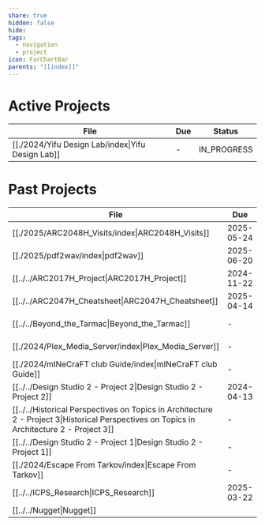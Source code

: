 ```yaml
---
share: true
hidden: false
hide: 
tags:
  - navigation
  - project
icon: FarChartBar
parents: "[[index]]"
---
```


# Active Projects

| File                                                                  | Due | Status      |
| --------------------------------------------------------------------- | --- | ----------- |
| [[./2024/Yifu Design Lab/index\|Yifu Design Lab]] | \-  | IN_PROGRESS |


# Past Projects

| File                                                                                                                                                                                                                  | Due        | Completion |
| --------------------------------------------------------------------------------------------------------------------------------------------------------------------------------------------------------------------- | ---------- | ---------- |
| [[./2025/ARC2048H_Visits/index\|ARC2048H_Visits]]                                                                                                                                                 | 2025-05-24 | 2025-04-01 |
| [[./2025/pdf2wav/index\|pdf2wav]]                                                                                                                                                                         | 2025-06-20 | 2025-02-20 |
| [[../../ARC2017H_Project\|ARC2017H_Project]]                                                                                                                                              | 2024-11-22 | 2024-12-20 |
| [[../../ARC2047H_Cheatsheet\|ARC2047H_Cheatsheet]]                                                                                                                           | 2025-04-14 | 2024-12-15 |
| [[../../Beyond_the_Tarmac\|Beyond_the_Tarmac]]                                                                                                                                           | \-         | 2024-08-01 |
| [[./2024/Plex_Media_Server/index\|Plex_Media_Server]]                                                                                                                                           | \-         | 2024-07-10 |
| [[./2024/mINeCraFT club Guide/index\|mINeCraFT club Guide]]                                                                                                                                  | \-         | 2024-06-10 |
| [[../../Design Studio 2 - Project 2\|Design Studio 2 - Project 2]]                                                                                                             | 2024-04-13 | 2024-04-15 |
| [[../../Historical Perspectives on Topics in Architecture 2 - Project 3\|Historical Perspectives on Topics in Architecture 2 - Project 3]] | \-         | 2024-03-28 |
| [[../../Design Studio 2 - Project 1\|Design Studio 2 - Project 1]]                                                                                                             | \-         | 2024-03-22 |
| [[./2024/Escape From Tarkov/index\|Escape From Tarkov]]                                                                                                                                        | \-         | \-         |
| [[../../ICPS_Research\|ICPS_Research]]                                                                                                                                                       | 2025-03-22 | \-         |
| [[../../Nugget\|Nugget]]                                                                                                                                                                            |            | \-         |

